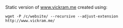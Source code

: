 Static version of www.vickram.me created using:

`wget -P /c/website/ --recursive --adjust-extension http://www.vickram.me/`
